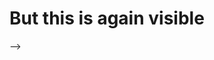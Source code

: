 <!-- | Just testing markdown format

This should not be visible:
<!--
This should not be visible
-->

<!-- What happens to this text then ? -->

# But this is again visible
-->
